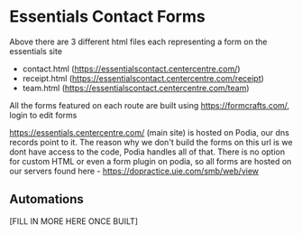 # Essentials Contact Forms

Above there are 3 different html files each representing a form on the essentials site

- contact.html (https://essentialscontact.centercentre.com/)
- receipt.html (https://essentialscontact.centercentre.com/receipt)
- team.html (https://essentialscontact.centercentre.com/team)

All the forms featured on each route are built using https://formcrafts.com/, login to edit forms

https://essentials.centercentre.com/ (main site) is hosted on Podia, our dns records point to it. The reason why we don't build the forms on this url is we dont have access to the code, Podia handles all of that. There is no option for custom HTML or even a form plugin on podia, so all forms are hosted on our servers found here - https://dopractice.uie.com/smb/web/view

## Automations

[FILL IN MORE HERE ONCE BUILT]
